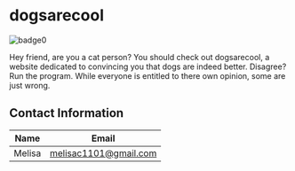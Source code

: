 # dogsarecool

![badge0](https://img.shields.io/static/v1?label=certified&message=dog_person&color=<BLUE>)

Hey friend, are you a cat person? You should check out dogsarecool, a website dedicated to convincing you that dogs are indeed better. 
Disagree? Run the program. While everyone is entitled to there own opinion, some are just wrong.

## Contact Information

Name         | Email
------------ | -------------------------
Melisa       | melisac1101@gmail.com
